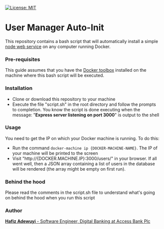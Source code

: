 [![License: MIT](https://img.shields.io/badge/License-MIT-yellow.svg)](https://opensource.org/licenses/MIT)

# User Manager Auto-Init

This repository contains a bash script that will automatically install a simple [node web service](https://github.com/BolajiOlajide/UserManager) on any computer running Docker.

### Pre-requisites
This guide assumes that you have the [Docker toolbox](https://docs.docker.com/toolbox/) installed on the machine where this bash script will be executed. 

### Installation
* Clone or download this repository to your machine
* Execute the file "script.sh" in the root directory and follow the prompts to completion. You know the script is done executing when the message: "**Express server listening on port 3000**" is output to the shell

### Usage
You need to get the IP on which your Docker machine is running. To do this:
* Run the command `docker-machine ip {DOCKER-MACHINE-NAME}`. The IP of your machine will be printed to the screen
* Visit "http://{DOCKER.MACHINE.IP}:3000/users/" in your browser. If all went well, then a JSON array containing a list of users in the database will be rendered (the array might be empty on first run).

### Behind the hood
Please read the comments in the script.sh file to understand what's going on behind the hood when you run this script

### Author
[**Hafiz Adewuyi** - Software Engineer, Digital Banking at Access Bank Plc](https://www.linkedin.com/in/hafizadewuyi/)
